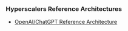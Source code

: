 ### Hyperscalers Reference Architectures ###

* [OpenAI/ChatGPT Reference Architecture](/hyperscalers/GPT)


